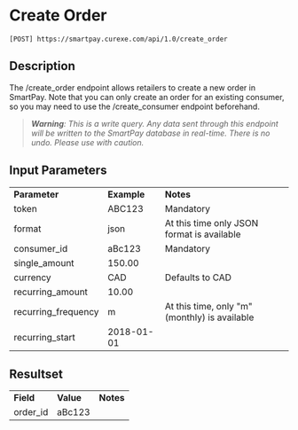 # Create Order

~~~
[POST] https://smartpay.curexe.com/api/1.0/create_order
~~~

## Description

The /create_order endpoint allows retailers to create a new order in SmartPay. Note that you can only create an order for an existing consumer, so you may need to use the /create_consumer endpoint beforehand.

> ***Warning**: This is a write query. Any data sent through this endpoint will be written to the SmartPay database in real-time. There is no undo. Please use with caution.*

## Input Parameters

<table>
  <tr>
    <td><b>Parameter</b></td>
    <td><b>Example</b></td>
    <td><b><b>Notes</b></b></td>
  </tr>
  <tr>
    <td>token</td>
    <td>ABC123</td>
    <td>Mandatory</td>
  </tr>
  <tr>
    <td>format</td>
    <td>json</td>
    <td>At this time only JSON format is available</td>
  </tr>
  <tr>
    <td>consumer_id</td>
    <td>aBc123</td>
    <td>Mandatory</td>
  </tr>
  <tr>
    <td>single_amount</td>
    <td>150.00</td>
    <td></td>
  </tr>
  <tr>
    <td>currency</td>
    <td>CAD</td>
    <td>Defaults to CAD</td>
  </tr>
  <tr>
    <td>recurring_amount</td>
    <td>10.00</td>
    <td></td>
  </tr>
  <tr>
    <td>recurring_frequency</td>
    <td>m</td>
    <td>At this time, only "m" (monthly) is available</td>
  </tr>
  <tr>
    <td>recurring_start</td>
    <td>2018-01-01</td>
    <td></td>
  </tr>
</table>

## Resultset

<table>
  <tr>
    <td><b>Field</b></td>
    <td><b>Value</b></td>
    <td><b><b>Notes</b></b></td>
  </tr>
  <tr>
    <td>order_id</td>
    <td>aBc123</td>
    <td></td>
  </tr>
</table>
